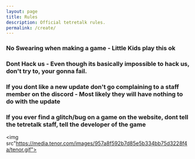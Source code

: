 ```yaml
---
layout: page
title: Rules
description: Official tetretalk rules.
permalink: /create/
---
```


### No Swearing when making a game - Little Kids play this ok

### Dont Hack us - Even though its basically impossible to hack us, don't try to, your gonna fail.

### If you dont like a new update don't go complaining to a staff member on the discord - Most likely they will have nothing to do with the update

### If you ever find a glitch/bug on a game on the website, dont tell the tetretalk staff, tell the developer of the game

<img src"https://media.tenor.com/images/957a8f592b7d85e5b334bb75d3228f4a/tenor.gif">

